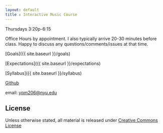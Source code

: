 ```yaml
---
layout: default
title : Interactive Music Course
---
```


Thursdays 3:20p-6:15

Office Hours by appointment. I also typically arrive 20-30 minutes before class. Happy to discuss any questions/comments/issues at that time. 

[Goals]({{ site.baseurl }}/goals)

[Expectations]({{ site.baseurl }}/expectations)

[Syllabus]({{ site.baseurl }}/syllabus)

[Github](https://github.com/tambien/InteractiveMusic)

email: [ypm206@nyu.edu](mailto:ypm206@nyu.edu)

## License

Unless otherwise stated, all material is released under [Creative Commons License](https://creativecommons.org/licenses/by-nc-sa/4.0/)